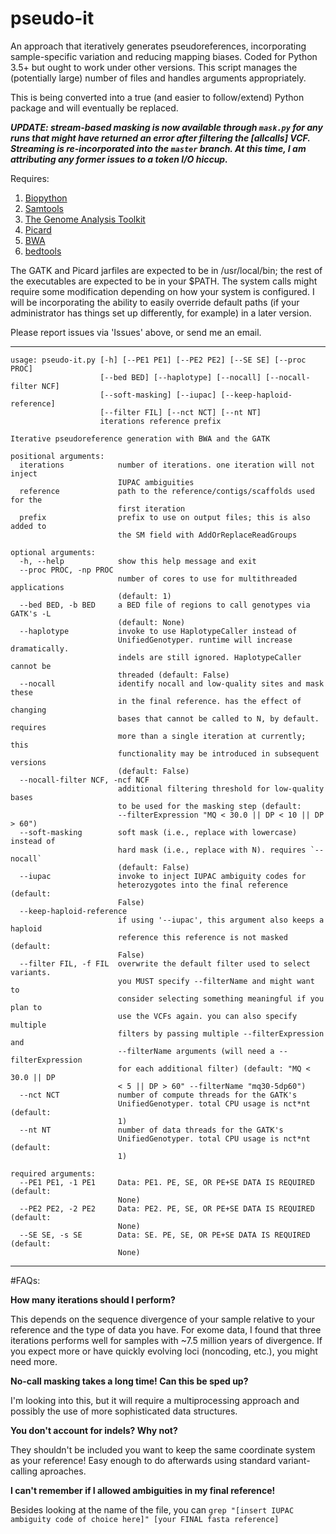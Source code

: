 # pseudo-it
An approach that iteratively generates pseudoreferences, incorporating sample-specific variation and reducing mapping biases. Coded for Python 3.5+ but ought to work under other versions. This script manages the (potentially large) number of files and handles arguments appropriately.

This is being converted into a true (and easier to follow/extend) Python package and will eventually be replaced.

***UPDATE: stream-based masking is now available through ```mask.py``` for any runs that might have returned an error after filtering the [allcalls] VCF. Streaming is re-incorporated into the ```master``` branch. At this time, I am attributing any former issues to a token I/O hiccup.***

Requires: 

1. [Biopython][1]
2. [Samtools][2]
3. [The Genome Analysis Toolkit][3]
4. [Picard][4]
5. [BWA][5]
6. [bedtools][6]

The GATK and Picard jarfiles are expected to be in /usr/local/bin; the rest of the executables are expected to be in your $PATH. The system calls might require some modification depending on how your system is configured. I will be incorporating the ability to easily override default paths (if your administrator has things set up differently, for example) in a later version.

Please report issues via 'Issues' above, or send me an email.

***
```
usage: pseudo-it.py [-h] [--PE1 PE1] [--PE2 PE2] [--SE SE] [--proc PROC]
                    [--bed BED] [--haplotype] [--nocall] [--nocall-filter NCF]
                    [--soft-masking] [--iupac] [--keep-haploid-reference]
                    [--filter FIL] [--nct NCT] [--nt NT]
                    iterations reference prefix

Iterative pseudoreference generation with BWA and the GATK

positional arguments:
  iterations            number of iterations. one iteration will not inject
                        IUPAC ambiguities
  reference             path to the reference/contigs/scaffolds used for the
                        first iteration
  prefix                prefix to use on output files; this is also added to
                        the SM field with AddOrReplaceReadGroups

optional arguments:
  -h, --help            show this help message and exit
  --proc PROC, -np PROC
                        number of cores to use for multithreaded applications
                        (default: 1)
  --bed BED, -b BED     a BED file of regions to call genotypes via GATK's -L
                        (default: None)
  --haplotype           invoke to use HaplotypeCaller instead of
                        UnifiedGenotyper. runtime will increase dramatically.
                        indels are still ignored. HaplotypeCaller cannot be
                        threaded (default: False)
  --nocall              identify nocall and low-quality sites and mask these
                        in the final reference. has the effect of changing
                        bases that cannot be called to N, by default. requires
                        more than a single iteration at currently; this
                        functionality may be introduced in subsequent versions
                        (default: False)
  --nocall-filter NCF, -ncf NCF
                        additional filtering threshold for low-quality bases
                        to be used for the masking step (default:
                        --filterExpression "MQ < 30.0 || DP < 10 || DP > 60")
  --soft-masking        soft mask (i.e., replace with lowercase) instead of
                        hard mask (i.e., replace with N). requires `--nocall`
                        (default: False)
  --iupac               invoke to inject IUPAC ambiguity codes for
                        heterozygotes into the final reference (default:
                        False)
  --keep-haploid-reference
                        if using '--iupac', this argument also keeps a haploid
                        reference this reference is not masked (default:
                        False)
  --filter FIL, -f FIL  overwrite the default filter used to select variants.
                        you MUST specify --filterName and might want to
                        consider selecting something meaningful if you plan to
                        use the VCFs again. you can also specify multiple
                        filters by passing multiple --filterExpression and
                        --filterName arguments (will need a --filterExpression
                        for each additional filter) (default: "MQ < 30.0 || DP
                        < 5 || DP > 60" --filterName "mq30-5dp60")
  --nct NCT             number of compute threads for the GATK's
                        UnifiedGenotyper. total CPU usage is nct*nt (default:
                        1)
  --nt NT               number of data threads for the GATK's
                        UnifiedGenotyper. total CPU usage is nct*nt (default:
                        1)

required arguments:
  --PE1 PE1, -1 PE1     Data: PE1. PE, SE, OR PE+SE DATA IS REQUIRED (default:
                        None)
  --PE2 PE2, -2 PE2     Data: PE2. PE, SE, OR PE+SE DATA IS REQUIRED (default:
                        None)
  --SE SE, -s SE        Data: SE. PE, SE, OR PE+SE DATA IS REQUIRED (default:
                        None)
```
***
#FAQs:


**How many iterations should I perform?**

This depends on the sequence divergence of your sample relative to your reference and the type of data you have. For exome data, I found that three iterations performs well for samples with ~7.5 million years of divergence. If you expect more or have quickly evolving loci (noncoding, etc.), you might need more.


**No-call masking takes a long time! Can this be sped up?**

I'm looking into this, but it will require a multiprocessing approach and possibly the use of more sophisticated data structures.


**You don't account for indels? Why not?**

They shouldn't be included you want to keep the same coordinate system as your reference! Easy enough to do afterwards using standard variant-calling aproaches.

**I can't remember if I allowed ambiguities in my final reference!**

Besides looking at the name of the file, you can
```grep "[insert IUPAC ambiguity code of choice here]" [your FINAL fasta reference]```

[1]:http://biopython.org/wiki/Biopython
[2]:http://www.htslib.org
[3]:http://www.broadinstitute.org/gatk/
[4]:http://broadinstitute.github.io/picard/
[5]:http://bio-bwa.sourceforge.net
[6]:http://bedtools.readthedocs.io/en/latest/
